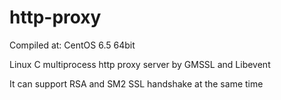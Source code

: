 # http-proxy

Compiled at: CentOS 6.5 64bit

Linux C multiprocess http proxy server by GMSSL and Libevent

It can support RSA and SM2 SSL handshake at the same time
